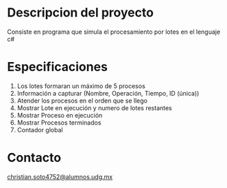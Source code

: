 # Descripcion del proyecto
Consiste en programa que simula el procesamiento por lotes en el lenguaje c#

# Especificaciones
1. Los lotes formaran un máximo de 5 procesos
2. Información a capturar (Nombre, Operación, Tiempo, ID (única))
3. Atender los procesos en el orden que se llego
4. Mostrar Lote en ejecución y numero de lotes restantes
5. Mostrar Proceso en ejecución
6. Mostrar Procesos terminados 
7. Contador global

# Contacto
christian.soto4752@alumnos.udg.mx  

